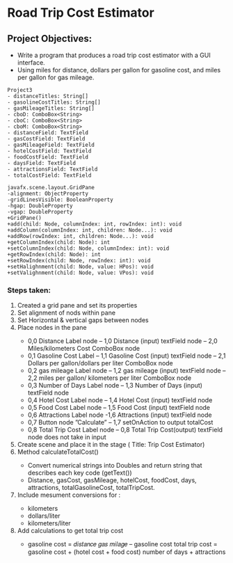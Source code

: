 <h1>Road Trip Cost Estimator</h1>

<h2>Project Objectives:</h2>
<ul>
<li>Write a program that produces a road trip cost estimator with a GUI interface.</li>
<li>Using miles for distance, dollars per gallon for gasoline cost, and miles per gallon for gas mileage.</li>
</ul>


	Project3
	- distanceTitles: String[]           
	- gasolineCostTitles: String[]       
	- gasMileageTitles: String[]         
	- cboD: ComboBox<String>             
	- cboC: ComboBox<String>             
	- cboM: ComboBox<String>             
	- distanceField: TextField           
	- gasCostField: TextField            
	- gasMileageField: TextField         
	- hotelCostField: TextField          
	- foodCostField: TextField           
	- daysField: TextField               
	- attractionsField: TextField        
	- totalCostField: TextField   

	javafx.scene.layout.GridPane
	-alignment: ObjectProperty
	-gridLinesVisible: BooleanProperty
	-hgap: DoubleProperty
	-vgap: DoubleProperty
	+GridPane()
	+add(child: Node, columnIndex: int, rowIndex: int): void
	+addColumn(columnIndex: int, children: Node...): void
	+addRow(rowIndex: int, children: Node...): void
	+getColumnIndex(child: Node): int
	+setColumnIndex(child: Node, columnIndex: int): void
	+getRowIndex(child: Node): int
	+setRowIndex(child: Node, rowIndex: int): void
	+setHalighnment(child: Node, value: HPos): void
	+setValighnment(child: Node, value: VPos): void

<h3>Steps taken:</h3> 	
<ol>
 <li>Created a grid pane and set its properties</li>
 <li>Set alignment of nods within pane</li>
 <li>Set Horizontal & vertical gaps between nodes</li>
 <li>Place nodes in the pane</li>
	 <ul>
		 <li>0,0 Distance Label node – 1,0 Distance (input) textField node – 2,0 Miles/kilometers Cost ComboBox node</li>
		 <li>0,1 Gasoline Cost Label – 1,1 Gasoline Cost (input) textField node – 2,1 Dollars per gallon/dollars per liter ComboBox node</li>
		 <li>0,2 gas mileage Label node – 1,2 gas mileage (input) textField node – 2,2 miles per gallon/ kilometers per liter ComboBox node</li>
		 <li>0,3 Number of Days Label node – 1,3 Number of Days (input) textField node</li>
		 <li>0,4 Hotel Cost Label node – 1,4 Hotel Cost (input) textField node</li>
		 <li>0,5 Food Cost Label node – 1,5 Food Cost (input) textField node</li>
		 <li>0,6 Attractions Label node -1,6 Attractions (input) textField node</li>
		 <li>0,7 Button node ”Calculate” – 1,7 setOnAction to output totalCost</li>
		 <li>0,8 Total Trip Cost Label node – 0,8 Total Trip Cost(output) textField node does not take in input</li>
	</ul>

<li>Create scene and place it in the stage ( Title: Trip Cost Estimator)</li>
<li>Method calculateTotalCost()</li>
	<ul>
		<li>Convert numerical strings into Doubles and return string that describes each key code (getText())</li>
		<li>Distance, gasCost, gasMileage, hotelCost, foodCost, days, attractions, totalGasolineCost, totalTripCost.</li>
	</ul>
<li>Include mesument conversions for :</li>
	<ul>	
 		<li>kilometers</li>
		<li>dollars/liter</li>
		<li>kilometers/liter</li>
	</ul>
 <li>Add calculations to get total trip cost </li>
 		<ul><li>gasoline cost = 𝑑𝑖𝑠𝑡𝑎𝑛𝑐𝑒 𝑔𝑎𝑠 𝑚𝑖𝑙𝑎𝑔𝑒 –  gasoline cost total trip cost = gasoline cost + (hotel cost + food cost)  number of days + attractions</li></ul>

 </ol>

	

